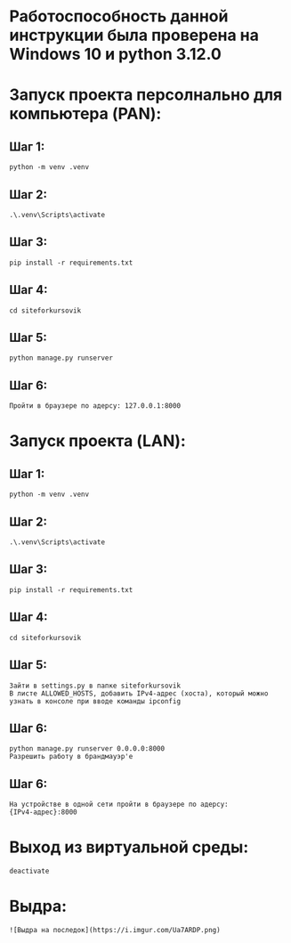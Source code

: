 # Работоспособность данной инструкции была проверена на Windows 10 и python 3.12.0

# Запуск проекта персолнально для компьютера (PAN):

## Шаг 1:
    python -m venv .venv

## Шаг 2:
    .\.venv\Scripts\activate

## Шаг 3:
    pip install -r requirements.txt

## Шаг 4:
    cd siteforkursovik

## Шаг 5:
    python manage.py runserver

## Шаг 6:
    Пройти в браузере по адерсу: 127.0.0.1:8000

# Запуск проекта (LAN):

## Шаг 1:
    python -m venv .venv

## Шаг 2:
    .\.venv\Scripts\activate

## Шаг 3:
    pip install -r requirements.txt

## Шаг 4:
    cd siteforkursovik

## Шаг 5:
    Зайти в settings.py в папке siteforkursovik
    В листе ALLOWED_HOSTS, добавить IPv4-адрес (хоста), который можно узнать в консоле при вводе команды ipconfig

## Шаг 6:
    python manage.py runserver 0.0.0.0:8000
    Разрешить работу в брандмауэр'e

## Шаг 6:
    На устройстве в одной сети пройти в браузере по адерсу:
    {IPv4-адрес}:8000

# Выход из виртуальной среды:
    deactivate

# Выдра:
    ![Выдра на последок](https://i.imgur.com/Ua7ARDP.png)